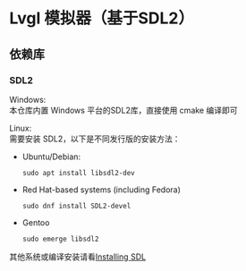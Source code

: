 # Lvgl 模拟器（基于SDL2）

## 依赖库

### SDL2
Windows:  
本仓库内置 Windows 平台的SDL2库，直接使用 cmake 编译即可

Linux:  
需要安装 SDL2，以下是不同发行版的安装方法：
- Ubuntu/Debian:  
    ```
    sudo apt install libsdl2-dev
    ```

- Red Hat-based systems (including Fedora)
    ```
    sudo dnf install SDL2-devel
    ```

- Gentoo
    ```
    sudo emerge libsdl2
    ```
其他系统或编译安装请看[Installing SDL](https://wiki.libsdl.org/SDL2/Installation)
